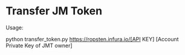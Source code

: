 # Transfer JM Token

Usage:

python transfer_token.py https://ropsten.infura.io/[API KEY] [Account Private Key of JMT owner]
